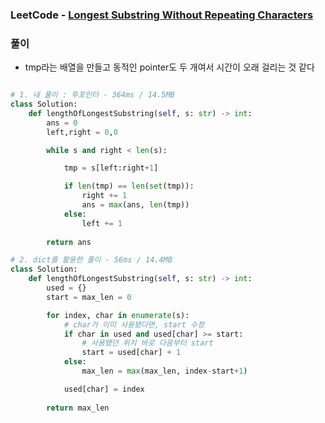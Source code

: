 ### LeetCode - [Longest Substring Without Repeating Characters](https://leetcode.com/problems/longest-substring-without-repeating-characters/)

### 풀이

* tmp라는 배열을 만들고 동적인 pointer도 두 개여서 시간이 오래 걸리는 것 같다

```Python

# 1. 내 풀이 : 투포인터 - 364ms / 14.5MB
class Solution:
    def lengthOfLongestSubstring(self, s: str) -> int:
        ans = 0
        left,right = 0,0

        while s and right < len(s):

            tmp = s[left:right+1]

            if len(tmp) == len(set(tmp)):
                right += 1
                ans = max(ans, len(tmp))
            else:
                left += 1
                
        return ans

# 2. dict를 활용한 풀이 - 56ms / 14.4MB
class Solution:
    def lengthOfLongestSubstring(self, s: str) -> int:
        used = {}
        start = max_len = 0

        for index, char in enumerate(s):
            # char가 이미 사용됐다면, start 수정
            if char in used and used[char] >= start:
                # 사용됐던 위치 바로 다음부터 start
                start = used[char] + 1
            else:
                max_len = max(max_len, index-start+1)

            used[char] = index
        
        return max_len
```

